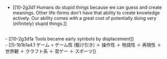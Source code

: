 - [[10-2g3d1 Humans do stupid things because we can guess and create meanings. Other life-forms don't have that ability to create knowledge actively. Our ability comes with a great cost of potentially doing very (infinitely) stupid things.]]
<br>
- [[10-2g3d1a Tools became early symbols by displacement]]
<br>
- [[5-1b1b1a4.1 ゲーム = ゲーム性 (駆け引き) ＋ 操作性 ＋ 物語性 ＋ 再現性 ＋ 世界観 ＋ クラフト系 ＋ 音ゲー ＋ スポーツ]]
